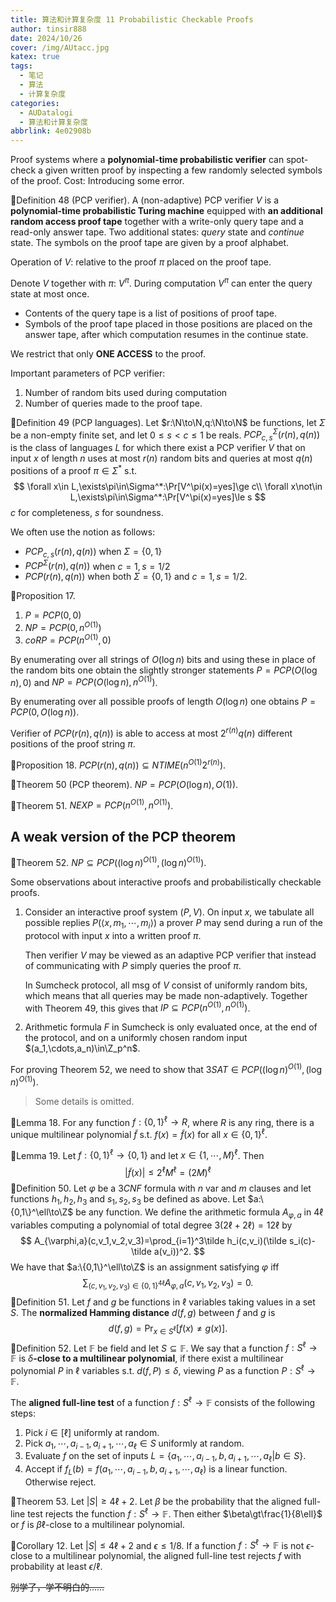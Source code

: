 ```yaml
---
title: 算法和计算复杂度 11 Probabilistic Checkable Proofs
author: tinsir888
date: 2024/10/26
cover: /img/AUtacc.jpg
katex: true
tags:
  - 笔记
  - 算法
  - 计算复杂度
categories:
  - AUDatalogi
  - 算法和计算复杂度
abbrlink: 4e02908b
---
```


Proof systems where a **polynomial-time probabilistic verifier** can spot-check a given written proof by inspecting a few randomly selected symbols of the proof. Cost: Introducing some error.

:book:Definition 48 (PCP verifier). A (non-adaptive) PCP verifier $V$ is a **polynomial-time probabilistic Turing machine** equipped with **an additional random access proof tape** together with a write-only query tape and a read-only answer tape. Two additional states: *query* state and *continue* state. The symbols on the proof tape are given by a proof alphabet.

Operation of $V$: relative to the proof $\pi$ placed on the proof tape.

Denote $V$ together with $\pi$: $V^\pi$. During computation $V^\pi$ can enter the query state at most once.

- Contents of the query tape is a list of positions of proof tape.
- Symbols of the proof tape placed in those positions are placed on the answer tape, after which computation resumes in the continue state.

We restrict that only **ONE ACCESS** to the proof.

Important parameters of PCP verifier:

1. Number of random bits used during computation
2. Number of queries made to the proof tape.

:book:Definition 49 (PCP languages). Let $r:\N\to\N,q:\N\to\N$ be functions, let $\Sigma$ be a non-empty finite set, and let $0\le s\lt c\le1$ be reals. $PCP_{c,s}^\Sigma(r(n),q(n))$ is the class of languages $L$ for which there exist a PCP verifier $V$ that on input $x$ of length $n$ uses at most $r(n)$ random bits and queries at most $q(n)$ positions of a proof $\pi\in\Sigma^*$ s.t.
$$
\forall x\in L,\exists\pi\in\Sigma^*:\Pr[V^\pi(x)=yes]\ge c\\
\forall x\not\in L,\exists\pi\in\Sigma^*:\Pr[V^\pi(x)=yes]\le s
$$
$c$ for completeness, $s$ for soundness.

We often use the notion as follows:

- $PCP_{c,s}(r(n),q(n))$ when $\Sigma=\{0,1\}$
- $PCP^\Sigma(r(n),q(n))$ when $c=1,s=1/2$
- $PCP(r(n),q(n))$ when both $\Sigma=\{0,1\}$ and $c=1,s=1/2$.

:thinking:Proposition 17.

1. $P=PCP(0,0)$
2. $NP=PCP(0,n^{O(1)})$
3. $coRP=PCP(n^{O(1)},0)$

By enumerating over all strings of $O(\log n)$ bits and using these in place of the random bits one obtain the slightly stronger statements $P=PCP(O(\log n),0)$ and $NP=PCP(O(\log n),n^{O(1)})$.

By enumerating over all possible proofs of length $O(\log n)$ one obtains $P=PCP(0,O(\log n))$.

Verifier of $PCP(r(n),q(n))$ is able to access at most $2^{r(n)}q(n)$ different positions of the proof string $\pi$.

:thinking:Proposition 18. $PCP(r(n),q(n))\subseteq NTIME(n^{O(1)}2^{r(n)})$.

:dart:Theorem 50 (PCP theorem). $NP=PCP(O(\log n),O(1))$.

:dart:Theorem 51. $NEXP=PCP(n^{O(1)},n^{O(1)})$.

## A weak version of the PCP theorem

:dart:Theorem 52. $NP\subseteq PCP((\log n)^{O(1)},(\log n)^{O(1)})$.

Some observations about interactive proofs and probabilistically checkable proofs.

1. Consider an interactive proof system $(P,V)$. On input $x$, we tabulate all possible replies $P(\langle x,m_1,\cdots,m_i\rangle)$ a prover $P$ may send during a run of the protocol with input $x$ into a written proof $\pi$.

   Then verifier $V$ may be viewed as an adaptive PCP verifier that instead of communicating with $P$ simply queries the proof $\pi$.

   In Sumcheck protocol, all msg of $V$ consist of uniformly random bits, which means that all queries may be made non-adaptively. Together with Theorem 49, this gives that $IP\subseteq PCP(n^{O(1)},n^{O(1)})$.

2. Arithmetic formula $F$ in Sumcheck is only evaluated once, at the end of the protocol, and on a uniformly chosen random input $(a_1,\cdots,a_n)\in\Z_p^n$.

For proving Theorem 52, we need to show that $3SAT\in PCP((\log n)^{O(1)},(\log n)^{O(1)})$.

> Some details is omitted.

:thinking:Lemma 18. For any function $f:\{0,1\}^\ell\to R$, where $R$ is any ring, there is a unique multilinear polynomial $\tilde f$ s.t. $f(x)=\tilde f(x)$ for all $x\in\{0,1\}^\ell$.

:thinking:Lemma 19. Let $f:\{0,1\}^\ell\to\{0,1\}$ and let $x\in\{1,\cdots,M\}^\ell$. Then
$$
|\tilde f(x)|\le2^\ell M^\ell=(2M)^\ell
$$
:book:Definition 50. Let $\varphi$ be a $3CNF$ formula with $n$ var and $m$ clauses and let functions $h_1,h_2,h_3$ and $s_1,s_2,s_3$ be defined as above. Let $a:\{0,1\}^\ell\to\Z$ be any function. We define the arithmetic formula $A_{\varphi,a}$ in $4\ell$ variables computing a polynomial of total degree $3(2\ell+2\ell)=12\ell$ by
$$
A_{\varphi,a}(c,v_1,v_2,v_3)=\prod_{i=1}^3\tilde h_i(c,v_i)(\tilde s_i(c)-\tilde a(v_i))^2.
$$
We have that $a:\{0,1\}^\ell\to\Z$ is an assignment satisfying $\varphi$ iff
$$
\sum_{(c,v_1,v_2,v_3)\in\{0,1\}^{4\ell}}A_{\varphi,a}(c,v_1,v_2,v_3)=0.
$$
:book:Definition 51. Let $f$ and $g$ be functions in $\ell$ variables taking values in a set $S$. The **normalized Hamming distance** $d(f,g)$ between $f$ and $g$ is
$$
d(f,g)=\Pr_{x\in S^\ell}[f(x)\neq g(x)].
$$
:book:Definition 52. Let $\mathbb F$ be field and let $S\subseteq\mathbb F$. We say that a function $f:S^\ell\to\mathbb F$ is $\delta$**-close  to a multilinear polynomial**, if there exist a multilinear polynomial $P$ in $\ell$ variables s.t. $d(f,P)\le\delta$, viewing $P$ as a function $P:S^\ell\to\mathbb F$.

The **aligned full-line test** of a function $f:S^\ell\to\mathbb F$ consists of the following steps:

1. Pick $i\in[\ell]$ uniformly at random.
2. Pick $a_1,\cdots,a_{i-1},a_{i+1},\cdots,a_\ell\in S$ uniformly at random.
3. Evaluate $f$ on the set of inputs $L=\{a_1,\cdots,a_{i-1},b,a_{i+1},\cdots,a_\ell|b\in S\}$.
4. Accept if $f_L(b)=f(a_1,\cdots,a_{i-1},b,a_{i+1},\cdots,a_\ell)$ is a linear function. Otherwise reject.

:dart:Theorem 53. Let $|S|\ge4\ell+2$. Let $\beta$ be the probability that the aligned full-line test rejects the function $f:S^\ell\to\mathbb F$. Then either $\beta\gt\frac{1}{8\ell}$ or $f$ is $\beta\ell$-close to a multilinear polynomial.

:thinking:Corollary 12. Let $|S|\le4\ell+2$ and $\epsilon\le1/8$. If a function $f:S^\ell\to\mathbb F$ is not $\epsilon$-close to a multilinear polynomial, the aligned full-line test rejects $f$ with probability at least $\epsilon/\ell$.

~~别学了，学不明白的……~~